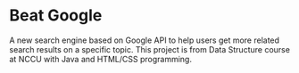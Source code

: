# Beat Google
A new search engine based on Google API to help users get more related search results on a specific topic. This project is from Data Structure course at NCCU with Java and HTML/CSS programming.
